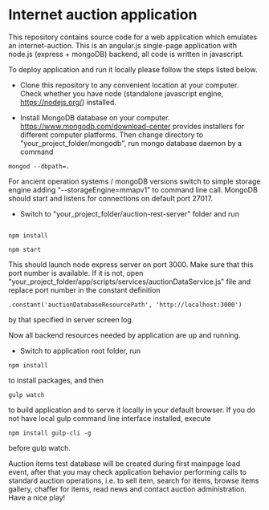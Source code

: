 # Internet auction application

This repository contains source code for a web application which 
emulates an internet-auction. This is an angular.js single-page 
application with node.js (express + mongoDB) backend, 
all code is written in javascript.<br />

To deploy application and run it locally please follow the 
steps listed below.<br />

* Clone this repository to any convenient location at your computer. 
Check whether you have node (standalone javascript 
engine, https://nodejs.org/) installed.

* Install MongoDB database on your computer. 
https://www.mongodb.com/download-center provides installers for different 
computer platforms. Then change directory to "your_project_folder/mongodb", 
run mongo database daemon by a command  
 ```
mongod --dbpath=.
```
For ancient operation systems / mongoDB versions switch to simple storage engine 
adding "--storageEngine=mmapv1" to command line call. MongoDB should start 
and listens for connections on default port 27017. 

* Switch to "your_project_folder/auction-rest-server" folder and run

```

npm install

npm start

```

This should launch node express server on port 3000. Make sure 
that this port number is available. If it is not, open 
"your_project_folder/app/scripts/services/auctionDataService.js" 
file and replace port number in the constant definition  
```
.constant('auctionDatabaseResourcePath', 'http://localhost:3000')
```
by that specified in server screen log.

Now all backend resources needed by application are up and running.

* Switch to application root folder, run

```
npm install
```
to install packages, and then

```
gulp watch
```
to build application and to serve it locally in your default browser. 
If you do not have local gulp command line interface installed, execute  
```
npm install gulp-cli -g
```
before gulp watch.

Auction items test database will be created during first mainpage load 
event, after that you may check application behavior performing calls to 
standard auction operations, i.e. to sell item, search for items, 
browse items gallery, chaffer for items, read news and contact 
auction administration. Have a nice play!